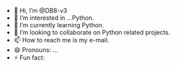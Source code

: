 - 👋 Hi, I’m @DB8-v3
- 👀 I’m interested in ...Python.
- 🌱 I’m currently learning Python.
- 💞️ I’m looking to collaborate on Python related projects.
- 📫 How to reach me is my e-mail. 
- 😄 Pronouns: ...
- ⚡ Fun fact: 

<!---
DB8-v3/DB8-v3 is a ✨ special ✨ repository because its `README.md` (this file) appears on your GitHub profile.
You can click the Preview link to take a look at your changes.
--->

